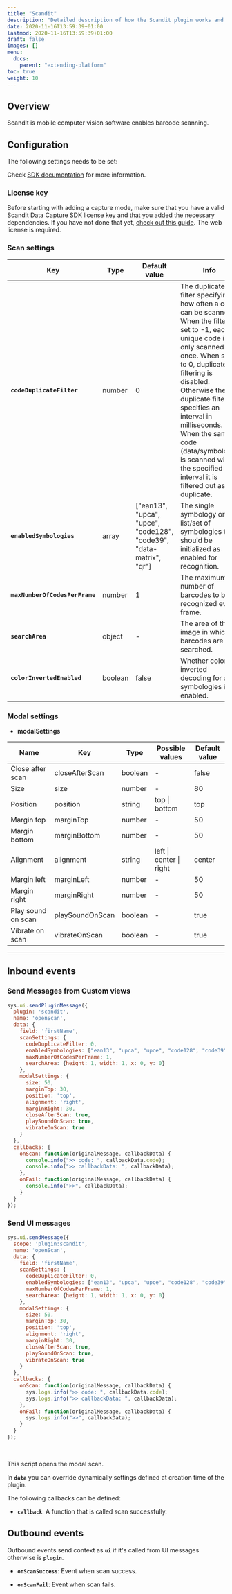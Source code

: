 ```yaml
---
title: "Scandit"
description: "Detailed description of how the Scandit plugin works and its configuration."
date: 2020-11-16T13:59:39+01:00
lastmod: 2020-11-16T13:59:39+01:00
draft: false
images: []
menu:
  docs:
    parent: "extending-platform"
toc: true
weight: 10
---
```

## **Overview**

Scandit is mobile computer vision software enables barcode scanning. 

## **Configuration**

The following settings needs to be set:

Check [SDK documentation](https://docs.scandit.com/1.1/web/classes/scansettings.html) for more information.

### License key

Before starting with adding a capture mode, make sure that you have a valid Scandit Data Capture SDK license key and 
that you added the necessary dependencies. If you have not done that yet, 
[check out this guide](https://docs.scandit.com/data-capture-sdk/android/add-sdk.html). The web license is required.

### Scan settings

| Key  | Type  |  Default value | Info |
|----------|-------------|------|---|
|**`codeDuplicateFilter`**| number | 0 | The duplicate filter specifying how often a code can be scanned. When the filter is set to -1, each unique code is only scanned once. When set to 0, duplicate filtering is disabled. Otherwise the duplicate filter specifies an interval in milliseconds. When the same code (data/symbology) is scanned within the specified interval it is filtered out as a duplicate. |
|**`enabledSymbologies`**| array | ["ean13", "upca", "upce", "code128", "code39", "data-matrix", "qr"] | The single symbology or list/set of symbologies that should be initialized as enabled for recognition. |
|**`maxNumberOfCodesPerFrame`**| number | 1 | The maximum number of barcodes to be recognized every frame. |
|**`searchArea`**| object | - | The area of the image in which barcodes are searched. |
|**`colorInvertedEnabled`**| boolean | false | Whether color-inverted decoding for all symbologies is enabled. |

### Modal settings 

- **modalSettings**

| Name | Key | Type | Possible values | Default value |
|------|-----|------|-----------------|---------------|
| Close after scan | closeAfterScan | boolean | - | false |
| Size | size | number | - | 80 |
| Position | position | string | top \| bottom | top |
| Margin top | marginTop | number | - | 50 |
| Margin bottom | marginBottom | number | - | 50 |
| Alignment | alignment | string | left \| center \| right | center |
| Margin left | marginLeft | number | - | 50 |
| Margin right | marginRight | number | - | 50 |
| Play sound on scan | playSoundOnScan | boolean | - | true |
| Vibrate on scan | vibrateOnScan | boolean | - | true |

---

## **Inbound events**

### Send Messages from Custom views

```js
sys.ui.sendPluginMessage({
  plugin: 'scandit',
  name: 'openScan',
  data: {
    field: 'firstName',
    scanSettings: {
      codeDuplicateFilter: 0,
      enabledSymbologies: ["ean13", "upca", "upce", "code128", "code39", "data-matrix", "qr"],
      maxNumberOfCodesPerFrame: 1,
      searchArea: {height: 1, width: 1, x: 0, y: 0}
    },
    modalSettings: {
      size: 50,
      marginTop: 30,
      position: 'top',
      alignment: 'right',
      marginRight: 30,
      closeAfterScan: true,
      playSoundOnScan: true,
      vibrateOnScan: true
    }
  },
  callbacks: {
    onScan: function(originalMessage, callbackData) {
      console.info(">> code: ", callbackData.code);
      console.info(">> callbackData: ", callbackData);
    },
    onFail: function(originalMessage, callbackData) {
      console.info(">>", callbackData);
    }
  }
});
```
### Send UI messages

```js
sys.ui.sendMessage({
  scope: 'plugin:scandit',
  name: 'openScan',
  data: {
    field: 'firstName',
    scanSettings: {
      codeDuplicateFilter: 0,
      enabledSymbologies: ["ean13", "upca", "upce", "code128", "code39", "data-matrix", "qr"],
      maxNumberOfCodesPerFrame: 1,
      searchArea: {height: 1, width: 1, x: 0, y: 0}
    },
    modalSettings: {
      size: 50,
      marginTop: 30,
      position: 'top',
      alignment: 'right',
      marginRight: 30,
      closeAfterScan: true,
      playSoundOnScan: true,
      vibrateOnScan: true
    }
  },
  callbacks: {
    onScan: function(originalMessage, callbackData) {
      sys.logs.info(">> code: ", callbackData.code);
      sys.logs.info(">> callbackData: ", callbackData);
    },
    onFail: function(originalMessage, callbackData) {
      sys.logs.info(">>", callbackData);
    }
  }
});
```
<br>

This script opens the modal scan.

In **`data`** you can override dynamically settings defined at creation time of the plugin.

The following callbacks can be defined:

- **`callback`**: A function that is called scan successfully.

## **Outbound events**

Outbound events send context as **`ui`** if it's called from UI messages otherwise is **`plugin`**.

- **`onScanSuccess`**: Event when scan success.  

- **`onScanFail`**: Event when scan fails.

